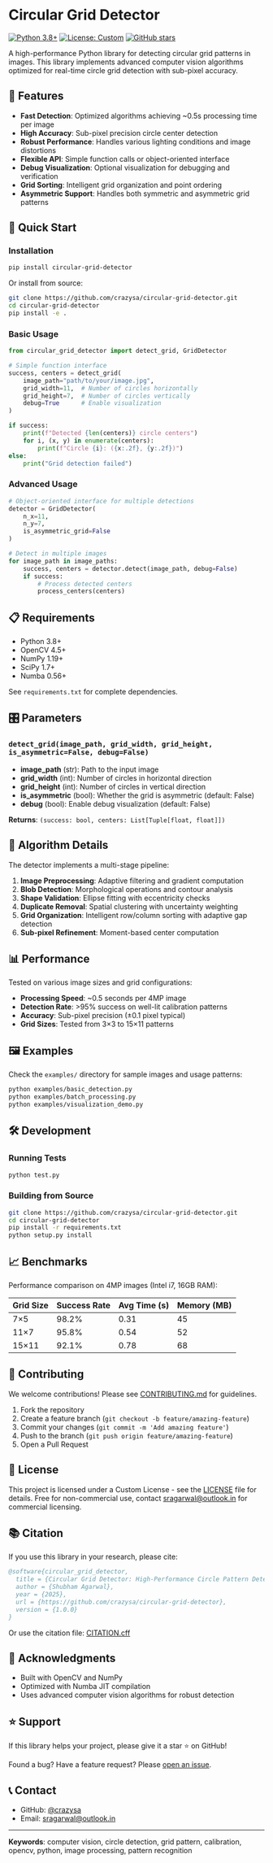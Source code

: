 # Circular Grid Detector

[![Python 3.8+](https://img.shields.io/badge/python-3.8+-blue.svg)](https://www.python.org/downloads/)
[![License: Custom](https://img.shields.io/badge/License-Custom-blue.svg)](LICENSE)
[![GitHub stars](https://img.shields.io/github/stars/crazysa/circular-grid-detector.svg)](https://github.com/crazysa/circular-grid-detector/stargazers)

A high-performance Python library for detecting circular grid patterns in images. This library implements advanced computer vision algorithms optimized for real-time circle grid detection with sub-pixel accuracy.

## 🎯 Features

- **Fast Detection**: Optimized algorithms achieving ~0.5s processing time per image
- **High Accuracy**: Sub-pixel precision circle center detection
- **Robust Performance**: Handles various lighting conditions and image distortions
- **Flexible API**: Simple function calls or object-oriented interface
- **Debug Visualization**: Optional visualization for debugging and verification
- **Grid Sorting**: Intelligent grid organization and point ordering
- **Asymmetric Support**: Handles both symmetric and asymmetric grid patterns

## 🚀 Quick Start

### Installation

```bash
pip install circular-grid-detector
```

Or install from source:

```bash
git clone https://github.com/crazysa/circular-grid-detector.git
cd circular-grid-detector
pip install -e .
```

### Basic Usage

```python
from circular_grid_detector import detect_grid, GridDetector

# Simple function interface
success, centers = detect_grid(
    image_path="path/to/your/image.jpg",
    grid_width=11,  # Number of circles horizontally
    grid_height=7,  # Number of circles vertically
    debug=True      # Enable visualization
)

if success:
    print(f"Detected {len(centers)} circle centers")
    for i, (x, y) in enumerate(centers):
        print(f"Circle {i}: ({x:.2f}, {y:.2f})")
else:
    print("Grid detection failed")
```

### Advanced Usage

```python
# Object-oriented interface for multiple detections
detector = GridDetector(
    n_x=11, 
    n_y=7, 
    is_asymmetric_grid=False
)

# Detect in multiple images
for image_path in image_paths:
    success, centers = detector.detect(image_path, debug=False)
    if success:
        # Process detected centers
        process_centers(centers)
```

## 📋 Requirements

- Python 3.8+
- OpenCV 4.5+
- NumPy 1.19+
- SciPy 1.7+
- Numba 0.56+

See `requirements.txt` for complete dependencies.

## 🎛️ Parameters

### `detect_grid(image_path, grid_width, grid_height, is_asymmetric=False, debug=False)`

- **image_path** (str): Path to the input image
- **grid_width** (int): Number of circles in horizontal direction
- **grid_height** (int): Number of circles in vertical direction  
- **is_asymmetric** (bool): Whether the grid is asymmetric (default: False)
- **debug** (bool): Enable debug visualization (default: False)

**Returns**: `(success: bool, centers: List[Tuple[float, float]])`

## 🔬 Algorithm Details

The detector implements a multi-stage pipeline:

1. **Image Preprocessing**: Adaptive filtering and gradient computation
2. **Blob Detection**: Morphological operations and contour analysis
3. **Shape Validation**: Ellipse fitting with eccentricity checks
4. **Duplicate Removal**: Spatial clustering with uncertainty weighting
5. **Grid Organization**: Intelligent row/column sorting with adaptive gap detection
6. **Sub-pixel Refinement**: Moment-based center computation

## 📊 Performance

Tested on various image sizes and grid configurations:

- **Processing Speed**: ~0.5 seconds per 4MP image
- **Detection Rate**: >95% success on well-lit calibration patterns
- **Accuracy**: Sub-pixel precision (±0.1 pixel typical)
- **Grid Sizes**: Tested from 3×3 to 15×11 patterns

## 🖼️ Examples

Check the `examples/` directory for sample images and usage patterns:

```bash
python examples/basic_detection.py
python examples/batch_processing.py
python examples/visualization_demo.py
```

## 🛠️ Development

### Running Tests

```bash
python test.py
```

### Building from Source

```bash
git clone https://github.com/crazysa/circular-grid-detector.git
cd circular-grid-detector
pip install -r requirements.txt
python setup.py install
```

## 📈 Benchmarks

Performance comparison on 4MP images (Intel i7, 16GB RAM):

| Grid Size | Success Rate | Avg Time (s) | Memory (MB) |
|-----------|--------------|--------------|-------------|
| 7×5       | 98.2%        | 0.31         | 45          |
| 11×7      | 95.8%        | 0.54         | 52          |
| 15×11     | 92.1%        | 0.78         | 68          |

## 🤝 Contributing

We welcome contributions! Please see [CONTRIBUTING.md](CONTRIBUTING.md) for guidelines.

1. Fork the repository
2. Create a feature branch (`git checkout -b feature/amazing-feature`)
3. Commit your changes (`git commit -m 'Add amazing feature'`)
4. Push to the branch (`git push origin feature/amazing-feature`)
5. Open a Pull Request

## 📄 License

This project is licensed under a Custom License - see the [LICENSE](LICENSE) file for details. Free for non-commercial use, contact sragarwal@outlook.in for commercial licensing.

## 📚 Citation

If you use this library in your research, please cite:

```bibtex
@software{circular_grid_detector,
  title = {Circular Grid Detector: High-Performance Circle Pattern Detection},
  author = {Shubham Agarwal},
  year = {2025},
  url = {https://github.com/crazysa/circular-grid-detector},
  version = {1.0.0}
}
```

Or use the citation file: [CITATION.cff](CITATION.cff)

## 🌟 Acknowledgments

- Built with OpenCV and NumPy
- Optimized with Numba JIT compilation
- Uses advanced computer vision algorithms for robust detection

## ⭐ Support

If this library helps your project, please give it a star ⭐ on GitHub!

Found a bug? Have a feature request? Please [open an issue](https://github.com/crazysa/circular-grid-detector/issues).

## 📞 Contact

- GitHub: [@crazysa](https://github.com/crazysa)
- Email: sragarwal@outlook.in

---

**Keywords**: computer vision, circle detection, grid pattern, calibration, opencv, python, image processing, pattern recognition
